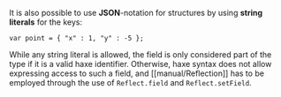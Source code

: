 It is also possible to use **JSON**-notation for structures by using **string literals** for the keys:

```
var point = { "x" : 1, "y" : -5 };
```
While any string literal is allowed, the field is only considered part of the type if it is a valid haxe identifier. Otherwise, haxe syntax does not allow expressing access to such a field, and [[manual/Reflection]] has to be employed through the use of `Reflect.field` and `Reflect.setField`.